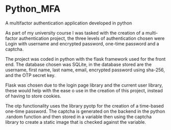 # Python_MFA
A multifactor authentication application developed in python

As part of my university course I was tasked with the creation of a multi-factor authentication project, the three levels of authentication chosen were Login with username and encrypted password, one-time password and a captcha.

The project was coded in python with the flask framework used for the front end. The database chosen was SQLite, in the database stored are the username, first name, last name, email, encrypted password using sha-256, and the OTP secret key.

Flask was chosen due to the login page library and the current user library, these would help with the ease o use in the creation of this project, instead of having to store cookies.

The otp functionality uses the library pyotp for the creation of a time-based one-time password. The captcha is generated on the backend in the python .random function and then stored in a variable then using the captcha library to create a static image that is checked against the variable.

